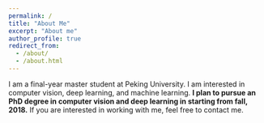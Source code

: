 ```yaml
---
permalink: /
title: "About Me"
excerpt: "About me"
author_profile: true
redirect_from:
  - /about/
  - /about.html
---
```


I am a final-year master student at Peking University.
I am interested in computer vision, deep learning, and machine learning.
<b>I plan to pursue an PhD degree in computer vision and deep learning in starting from fall, 2018.</b>
If you are interested in working with me, feel free to contact me.
